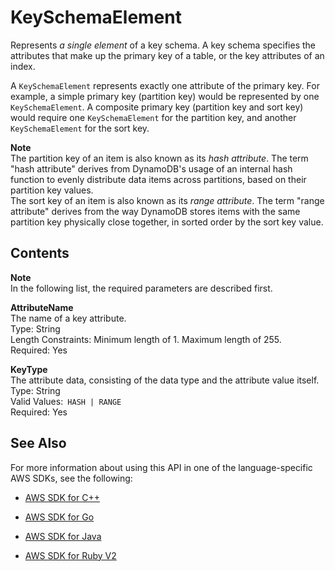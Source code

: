 # KeySchemaElement<a name="API_streams_KeySchemaElement"></a>

Represents *a single element* of a key schema\. A key schema specifies the attributes that make up the primary key of a table, or the key attributes of an index\.

A `KeySchemaElement` represents exactly one attribute of the primary key\. For example, a simple primary key \(partition key\) would be represented by one `KeySchemaElement`\. A composite primary key \(partition key and sort key\) would require one `KeySchemaElement` for the partition key, and another `KeySchemaElement` for the sort key\.

**Note**  
The partition key of an item is also known as its *hash attribute*\. The term "hash attribute" derives from DynamoDB's usage of an internal hash function to evenly distribute data items across partitions, based on their partition key values\.  
The sort key of an item is also known as its *range attribute*\. The term "range attribute" derives from the way DynamoDB stores items with the same partition key physically close together, in sorted order by the sort key value\.

## Contents<a name="API_streams_KeySchemaElement_Contents"></a>

**Note**  
In the following list, the required parameters are described first\.

 **AttributeName**   
The name of a key attribute\.  
Type: String  
Length Constraints: Minimum length of 1\. Maximum length of 255\.  
Required: Yes

 **KeyType**   
The attribute data, consisting of the data type and the attribute value itself\.  
Type: String  
Valid Values:` HASH | RANGE`   
Required: Yes

## See Also<a name="API_streams_KeySchemaElement_SeeAlso"></a>

For more information about using this API in one of the language\-specific AWS SDKs, see the following:

+  [AWS SDK for C\+\+](http://docs.aws.amazon.com/goto/SdkForCpp/streams-dynamodb-2012-08-10/KeySchemaElement) 

+  [AWS SDK for Go](http://docs.aws.amazon.com/goto/SdkForGoV1/streams-dynamodb-2012-08-10/KeySchemaElement) 

+  [AWS SDK for Java](http://docs.aws.amazon.com/goto/SdkForJava/streams-dynamodb-2012-08-10/KeySchemaElement) 

+  [AWS SDK for Ruby V2](http://docs.aws.amazon.com/goto/SdkForRubyV2/streams-dynamodb-2012-08-10/KeySchemaElement) 